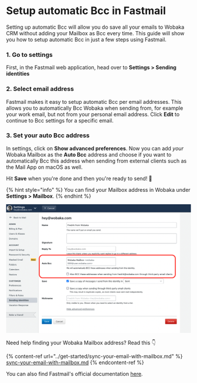 # Setup automatic Bcc in Fastmail

Setting up automatic Bcc will allow you do save all your emails to Wobaka CRM without adding your Mailbox as Bcc every time. This guide will show you how to setup automatic Bcc in just a few steps using Fastmail.

### 1. Go to settings

First, in the Fastmail web application, head over to **Settings > Sending identities**

### 2. Select email address

Fastmail makes it easy to setup automatic Bcc per email addresses. This allows you to automatically Bcc Wobaka when sending from, for example your work email, but not from your personal email address. Click **Edit** to continue to Bcc settings for a specific email.

### 3. Set your auto Bcc address

In settings, click on **Show advanced preferences**. Now you can add _your_ Wobaka Mailbox as the **Auto Bcc** address and choose if you want to automatically Bcc this address when sending from external clients such as the Mail App on macOS as well.&#x20;

Hit **Save** when you're done and then you're ready to send! 🥳

{% hint style="info" %}
You can find your Mailbox address in Wobaka under **Settings > Mailbox**.
{% endhint %}

![](<../.gitbook/assets/Screen Shot 2021-12-14 at 15.47.31.png>)

Need help finding your Wobaka Mailbox address? Read this 👇

{% content-ref url="../get-started/sync-your-email-with-mailbox.md" %}
[sync-your-email-with-mailbox.md](../get-started/sync-your-email-with-mailbox.md)
{% endcontent-ref %}

You can also find Fastmail's official documentation [here](https://www.fastmail.help/hc/en-us/articles/1500000280401-Identities).
